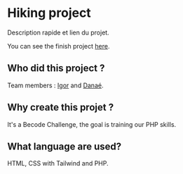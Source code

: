 # **Hiking project**

Description rapide et lien du projet.

You can see the finish project [here](https://hiking-project-viigda.000webhostapp.com/).

## **Who did this project ?**

Team members : [Igor](https://github.com/Yova07) and [Danaé](https://github.com/Da-nae).

## **Why create this projet ?**

It's a Becode Challenge, the goal is training our PHP skills.

## **What language are used?**

HTML, CSS with Tailwind and PHP.
